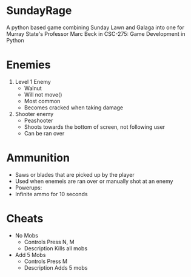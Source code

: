 # SundayRage

A python based game combining Sunday Lawn and Galaga into one for Murray State's Professor Marc Beck in CSC-275: Game Development in Python

# Enemies

1. Level 1 Enemy
    - Walnut
    - Will not move()
    - Most common
    - Becomes cracked when taking damage
2. Shooter enemy
    - Peashooter
    - Shoots towards the bottom of screen, not following user
    - Can be ran over

# Ammunition

-   Saws or blades that are picked up by the player
-   Used when enemeis are ran over or manually shot at an enemy
-   Powerups:
-   Infinite ammo for 10 seconds

# Cheats

-   No Mobs
    -   Controls
        Press N, M
    -   Description
        Kills all mobs
-   Add 5 Mobs
    -   Controls
        Press M
    -   Description
        Adds 5 mobs
